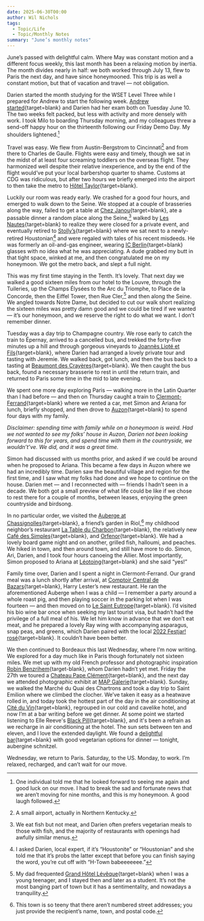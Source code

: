 ```yaml
---
date: 2025-06-30T00:00
author: Wil Nichols
tags:
  - Topic/Life
  - Topic/Monthly Notes
summary: "June’s monthly notes"
---
```


June’s passed with delightful calm. Where May was constant motion and a different focus weekly, this last month has been a relaxing motion by inertia. The month divides nearly in half: we both worked through July 13, flew to Paris the next day, and have since honeymooned. This trip is as well a constant motion, but that of vacation and travel — not obligation.

Darien started the month studying for the WSET Level Three while I prepared for Andrew to start the following week. [Andrew started](/staff-desiger/){target=blank} and Darien had her exam both on Tuesday June 10. The two weeks felt packed, but less with activity and more densely with work. I took Milo to boarding Thursday morning, and my colleagues threw a send-off happy hour on the thirteenth following our Friday Demo Day. My shoulders lightened.[^1] 

Travel was easy. We flew from Austin-Bergstrom to Cincinnati[^2] and from there to Charles de Gaulle. Flights were easy and timely, though we sat in the midst of at least four screaming toddlers on the overseas flight. They harmonized well despite their relative inexperience, and by the end of the flight would’ve put your local barbershop quarter to shame. Customs at CDG was ridiculous, but after two hours we briefly emerged into the airport to then take the metro to [Hôtel Taylor](https://paris-hotel-taylor.com/){target=blank}. 

Luckily our room was ready early. We crashed for a good four hours, and emerged to walk down to the Seine. We stopped at a couple of brasseries along the way, failed to get a table at [Chez Janou](https://www.chezjanou.com){target=blank}, ate a passable dinner a random place along the Seine,[^3]  walked by [Les Nautes](https://lesnautes-paris.com){target=blank} to realize they were closed for a private event, and eventually  retired to [Stolly’s](https://www.instagram.com/stollys/){target=blank} where we sat next to a newly-retired Houstonian[^4] and were regaled with tales of his recent misdeeds. He was formerly an oil-and-gas engineer, wearing [IC Berlin](https://www.ic-berlin.com){target=blank} glasses with no idea what he was appreciating. A dude grabbed my butt in that tight space, winked at me, and then congratulated me on my honeymoon. We got the metro back, and slept a full night.

This was my first time staying in the Tenth. It’s lovely. That next day we walked a good sixteen miles from our hotel to the Louvre, through the Tuileries, up the Champs Élysées to the Arc du Triomphe, to Place de la Concorde, then the Eiffel Tower, then Rue Cler,[^5] and then along the Seine. We angled towards Notre Dame, but decided to cut our walk short realizing the sixteen miles was pretty damn good and we could be tired if we wanted — it’s our honeymoon, and we reserve the right to do what we want. I don’t remember dinner. 

Tuesday was a day trip to Champagne country. We rose early to catch the train to Épernay, arrived to a cancelled bus, and trekked the forty-five minutes up a hill and through gorgeous vineyards to [Joannès Lioté et Fils](https://www.champagne-joannes-liote.com/en/){target=blank}, where Darien had arranged a lovely private tour and tasting with Jeremie. We walked back, got lunch, and then the bus back to a tasting at [Beaumont des Crayères](https://www.champagne-beaumont.com){target=blank}. We then caught the bus back, found a necessary brasserie to rest in until the return train, and returned to Paris some time in the mid to late evening.

We spent one more day exploring Paris — walking more in the Latin Quarter than I had before — and then on Thursday caught a train to [Clermont-Ferrand](/albums/clermont-2/){target=blank} where we rented a car, met Simon and Ariana for lunch, briefly shopped, and then drove to [Auzon](/albums/auvergne-6/){target=blank} to spend four days with my family. 

_Disclaimer: spending time with family while on a honeymoon is weird. Had we not wanted to see my folks’ house in Auzon, Darien not been looking forward to this for years, and spend time with them in the countryside, we wouldn’t’ve. We did, and it was a great time._

Simon had discussed with us months prior, and asked if we could be around when he proposed to Ariana. This became a few days in Auzon where we had an incredibly time. Darien saw the beautiful village and region for the first time, and I saw what my folks had done and we hope to continue on the house. Darien met — and I reconnected with — friends I hadn’t seen in a decade. We both got a small preview of what life could be like if we chose to rest there for a couple of months, between leases, enjoying the green countryside and birdsong. 

In no particular order, we visited the [Auberge at Chassignolles](https://www.aubergedechassignolles.com){target=blank}, a friend’s garden in Riol,[^6] my childhood neighbor’s restaurant [La Table du Charbon](https://www.facebook.com/p/La-Table-du-Charbon-100057467176267/){target=blank}, the relatively new [Café des Simples](https://www.instagram.com/cafe_des_simples/){target=blank}, and [Orfenor](https://www.hostelorfenor.com/){target=blank}. We had a lovely board game night and on another, grilled fish, halloumi, and peaches. We hiked in town, and then around town, and still have more to do. Simon, Ari, Darien, and I took four hours canoeing the Allier. Most importantly, Simon proposed to Ariana at [Léotoing](/albums/auvergne-5/#5667){target=blank} and she said “yes!”

Family time over, Darien and I spent a night in Clermont-Ferrand. Our grand meal was a lunch shortly after arrival, at [Comptoir Central de Bazars](https://comptoircentral.fr){target=blank}, Harry Lester’s new restaurant. He ran the aforementioned Auberge when I was a child — I remember a party around a whole roast pig, and then playing soccer in the parking lot when I was fourteen — and then moved on to [Le Saint Eutrope](https://www.sainteutrope.com){target=blank}. I’d visited his bio wine bar once when seeking my last tourist visa, but hadn’t had the privilege of a full meal of his. We let him know in advance that we don’t eat meat, and he prepared a lovely Ray wing with accompanying asparagus, snap peas, and greens, which Darien paired with the local [2022 Festjar! rosé](https://cheninchenin.com/en-fr/products/festejar-rose-2022){target=blank}. It couldn’t have been better.

We then continued to Bordeaux this last Wednesday, where I’m now writing. We explored for a day much like in Paris though fortunately not sixteen miles. We met up with my old French professor and photographic inspiration [Robin Benzrihem](https://www.robinbenzrihem.co){target-blank}, whom Darien hadn’t yet met. Friday the 27th we toured a [Chateau Pape Clément](https://www.chateau-pape-clement.fr){target=blank}, and the next day we attended photographic exhibit at [MAP Galerie](https://mapgalerie.com){target=blank}. Sunday, we walked the Marché du Quai des Chartrons and took a day trip to Saint Emilion where we climbed the clocher. We’ve taken it easy as a heatwave rolled in, and today took the hottest part of the day in the air conditioning at [Cité du Vin](https://www.laciteduvin.com){target=blank}, regrouped in our cold and cavelike hotel, and now I’m at a bar writing before we get dinner. At some point we started listening to Elle Reeve's [Black Pill](https://www.goodreads.com/book/show/199798813-black-pill){target=blank}, and it's been a refrain as we recharge in air conditioning at the hotel. The sun sets between ten and eleven, and I love the extended daylight. We found a [delightful bar](https://www.instagram.com/hush.hush.bordeaux/?hl=en){target=blank} with good vegetarian options for dinner — tonight, aubergine schnitzel.

Wednesday, we return to Paris. Saturday, to the US. Monday, to work. I’m relaxed, recharged, and can’t wait for our move.

[^1]: One individual told me that he looked forward to seeing me again and good luck on our move. I had to break the sad and fortunate news that we aren’t moving for nine months, and this is my honeymoon. A good laugh followed.
[^2]: A small airport, actually in Northern Kentucky.
[^3]: We eat fish but not meat, and Darien often prefers vegetarian meals to those with fish, and the majority of restaurants with openings had awfully similar menus.
[^4]: I asked Darien, local expert, if it’s “Houstonite” or “Houstonian” and she told me that it’s probs the latter except that before you can finish saying the word, you’re cut off with “H-Town babeeeeeee.”
[^5]: My dad frequented [Grand Hôtel Lévêque](https://www.hotel-leveque.com){target=blank} when I was a young teenager, and I stayed then and later as a student. It’s not the most banging part of town but it has a sentimentality, and nowadays a tranquility.
[^6]: This town is so teeny that there aren’t numbered street addresses; you just provide the recipient’s name, town, and postal code.
